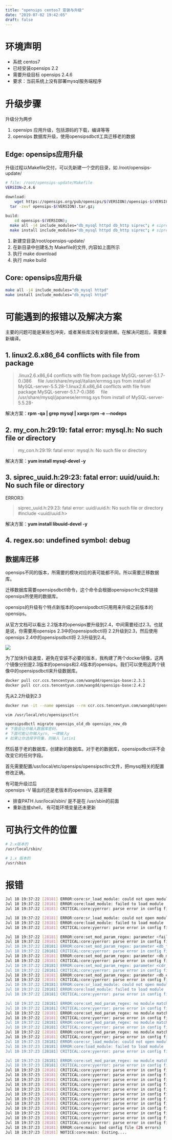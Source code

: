 ```yaml
---
title: "opensips centos7 安装与升级"
date: "2019-07-02 19:42:05"
draft: false
---
```


# 环境声明
- 系统 centos7
- 已经安装opensips 2.2
- 需要升级目标 opensips 2.4.6
- 要求：当前系统上没有部署mysql服务端程序



# 升级步骤
升级分为两步

1. opensips 应用升级，包括源码的下载，编译等等
2. opensips 数据库升级，使用opensipsdbctl工具迁移老的数据


## Edge: opensips应用升级

升级过程以Makefile交付，可以先新建一个空的目录，如 /root/opensips-update/

```bash
# file: /root/opensips-update/Makefile
VERSION=2.4.6

download:
	wget https://opensips.org/pub/opensips/$(VERSION)/opensips-$(VERSION).tar.gz;
  tar -zxvf opensips-$(VERSION).tar.gz;
  
build:
	cd opensips-$(VERSION);
  make all -j4 include_modules="db_mysql httpd db_http siprec"; # siprec是可选的
  make install include_modules="db_mysql httpd db_http siprec"; # siprec是可选的
```

1. 新建空目录/root/opensips-update/
2. 在新目录中创建名为 Makefile的文件, 内容如上面所示
3. 执行 make download
4. 执行 make build


## Core: opensips应用升级

```bash
make all -j4 include_modules="db_mysql httpd"
make install include_modules="db_mysql httpd"
```


# 可能遇到的报错以及解决方案
主要的问题可能是某些包冲突，或者某些库没有安装依赖。在解决问题后，需要重新编译。


## 1. linux2.6.x86_64 conflicts with file from package
> .linux2.6.x86_64 conflicts with file from package MySQL-server-5.1.7-0.i386
>     file /usr/share/mysql/italian/errmsg.sys from install of MySQL-server-5.5.28-1.linux2.6.x86_64 conflicts with file from package MySQL-server-5.1.7-0.i386
>     file /usr/share/mysql/japanese/errmsg.sys from install of MySQL-server-5.5.28-

解决方案：**rpm -qa | grep mysql | xargs rpm -e --nodeps**


## 2. my_con.h:29:19: fatal error: mysql.h: No such file or directory
> my_con.h:29:19: fatal error: mysql.h: No such file or directory

解决方案：**yum install mysql-devel -y**


## 3. siprec_uuid.h:29:23: fatal error: uuid/uuid.h: No such file or directory
ERROR3:
> siprec_uuid.h:29:23: fatal error: uuid/uuid.h: No such file or directory
> #include <uuid/uuid.h>

解决方案：**yum install libuuid-devel -y**


## 4. regex.so: undefined symbol: debug



## 数据库迁移
opensips不同的版本，所需要的模块对应的表可能都不同，所以需要迁移数据库。

迁移数据库需要opensipsdbctl命令，这个命令会根据opensipscrlrc文件链接opensips所使用的数据库。

opensips的升级有个特点新版本的opensipsdbctl只用用来升级之前版本的opensips。

从官方文档可以看出 2.2版本的opensips要升级到2.4，中间需要经过2.3。也就是说，你需要用opensips 2.3中的opensipsdbctl将 2.2升级到2.3，然后使用opensips 2.4中的opensipsdbctl将 2.3升级到2.4。

![](2022-11-30-21-34-07.png)


为了加快升级速度，避免在安装不必要的版本，我构建了两个docker镜像，这两个镜像分别是2.3版本的opensips和2.4版本的opensips。我们可以使用这两个镜像中的opensipsdbctl来升级数据库。

```bash
docker pull ccr.ccs.tencentyun.com/wangdd/opensips-base:2.3.1
docker pull ccr.ccs.tencentyun.com/wangdd/opensips-base:2.4.2
```

先从2.2升级到2.3

```bash
docker run -it --name opensips --rm ccr.ccs.tencentyun.com/wangdd/opensips-base:2.3.1 bash

vim /usr/local/etc/opensipsctlrc

opensipsdbctl migrate opensips_old_db opensips_new_db
# 下面会让你输入数据库密码，
# 下面可能让你输入y/n, 一律输入y
# 如果让你选择字符集，则输入 latin1
```

然后基于老的数据库，创建新的数据库。对于老的数据库，opensipsdbctl并不会改变它的任何字段。

首先需要配置/usr/local/etc/opensips/opensipsctlrc文件，把mysql相关的配置修改正确。

有可能升级过后<br />opensips -V 输出的还是老版本的opensips, 这是需要

- 排查PATH /usr/local/sbin/ 是不是在 /usr/sbin的前面
- 重新连接shell， 有可能环境变量还未更新


# 可执行文件的位置

```bash
# 2.x版本的
/usr/local/sbin/

# 1.x 版本的
/usr/sbin
```



# 报错

```bash
Jul 18 19:37:22 [28181] ERROR:core:sr_load_module: could not open module </usr/local/lib64/opensips/modules/regex.so>: /usr/local/lib64/opensips/modules/regex.so: undefined symbol: debug
Jul 18 19:37:22 [28181] ERROR:core:load_module: failed to load module
Jul 18 19:37:22 [28181] CRITICAL:core:yyerror: parse error in config file /usr/local//etc/opensips/opensips.cfg, line 26, column 13-14: failed to load module regex.so

Jul 18 19:37:22 [28181] ERROR:core:sr_load_module: could not open module </usr/local/lib64/opensips/modules/rest_client.so>: /usr/local/lib64/opensips/modules/rest_client.so: undefined symbol: debug
Jul 18 19:37:22 [28181] ERROR:core:load_module: failed to load module
Jul 18 19:37:22 [28181] CRITICAL:core:yyerror: parse error in config file /usr/local//etc/opensips/opensips.cfg, line 57, column 13-14: failed to load module rest_client.so

Jul 18 19:37:22 [28181] ERROR:core:set_mod_param_regex: parameter <failed_transaction_flag> not found in module <acc>
Jul 18 19:37:22 [28181] CRITICAL:core:yyerror: parse error in config file /usr/local//etc/opensips/opensips.cfg, line 99, column 20-21: Parameter <failed_transaction_flag> not found in module <acc> - can't set
Jul 18 19:37:22 [28181] ERROR:core:set_mod_param_regex: parameter <db_flag> not found in module <acc>
Jul 18 19:37:22 [28181] CRITICAL:core:yyerror: parse error in config file /usr/local//etc/opensips/opensips.cfg, line 101, column 20-21: Parameter <db_flag> not found in module <acc> - can't set
Jul 18 19:37:22 [28181] ERROR:core:set_mod_param_regex: parameter <db_missed_flag> not found in module <acc>
Jul 18 19:37:22 [28181] CRITICAL:core:yyerror: parse error in config file /usr/local//etc/opensips/opensips.cfg, line 102, column 20-21: Parameter <db_missed_flag> not found in module <acc> - can't set
Jul 18 19:37:22 [28181] ERROR:core:set_mod_param_regex: parameter <cdr_flag> not found in module <acc>
Jul 18 19:37:22 [28181] CRITICAL:core:yyerror: parse error in config file /usr/local//etc/opensips/opensips.cfg, line 103, column 20-21: Parameter <cdr_flag> not found in module <acc> - can't set
Jul 18 19:37:22 [28181] ERROR:core:set_mod_param_regex: parameter <db_extra> not found in module <acc>
Jul 18 19:37:22 [28181] CRITICAL:core:yyerror: parse error in config file /usr/local//etc/opensips/opensips.cfg, line 104, column 20-21: Parameter <db_extra> not found in module <acc> - can't set
Jul 18 19:37:22 [28181] ERROR:core:sr_load_module: could not open module </usr/local/lib64/opensips/modules/carrierroute.so>: /usr/local/lib64/opensips/modules/carrierroute.so: undefined symbol: debug
Jul 18 19:37:22 [28181] ERROR:core:load_module: failed to load module
Jul 18 19:37:22 [28181] CRITICAL:core:yyerror: parse error in config file /usr/local//etc/opensips/opensips.cfg, line 146, column 13-14: failed to load module carrierroute.so

Jul 18 19:37:22 [28181] ERROR:core:set_mod_param_regex: no module matching carrierroute found
Jul 18 19:37:22 [28181] CRITICAL:core:yyerror: parse error in config file /usr/local//etc/opensips/opensips.cfg, line 147, column 20-21: Parameter <db_url> not found in module <carrierroute> - can't set
Jul 18 19:37:22 [28181] ERROR:core:set_mod_param_regex: no module matching carrierroute found
Jul 18 19:37:22 [28181] CRITICAL:core:yyerror: parse error in config file /usr/local//etc/opensips/opensips.cfg, line 148, column 20-21: Parameter <config_source> not found in module <carrierroute> - can't set
Jul 18 19:37:22 [28181] ERROR:core:set_mod_param_regex: no module matching carrierroute found
Jul 18 19:37:22 [28181] CRITICAL:core:yyerror: parse error in config file /usr/local//etc/opensips/opensips.cfg, line 149, column 19-20: Parameter <use_domain> not found in module <carrierroute> - can't set
Jul 18 19:37:22 [28181] ERROR:core:set_mod_param_regex: no module matching carrierroute found
Jul 18 19:37:22 [28181] CRITICAL:core:yyerror: parse error in config file /usr/local//etc/opensips/opensips.cfg, line 150, column 20-21: Parameter <db_failure_table> not found in module <carrierroute> - can't set
Jul 18 19:37:23 [28181] ERROR:core:sr_load_module: could not open module </usr/local/lib64/opensips/modules/dialplan.so>: /usr/local/lib64/opensips/modules/dialplan.so: undefined symbol: debug
Jul 18 19:37:23 [28181] ERROR:core:load_module: failed to load module
Jul 18 19:37:23 [28181] CRITICAL:core:yyerror: parse error in config file /usr/local//etc/opensips/opensips.cfg, line 161, column 13-14: failed to load module dialplan.so

Jul 18 19:37:23 [28181] ERROR:core:set_mod_param_regex: no module matching dialplan found
Jul 18 19:37:23 [28181] CRITICAL:core:yyerror: parse error in config file /usr/local//etc/opensips/opensips.cfg, line 162, column 20-21: Parameter <db_url> not found in module <dialplan> - can't set
Jul 18 19:37:23 [28181] CRITICAL:core:yyerror: parse error in config file /usr/local//etc/opensips/opensips.cfg, line 244, column 26-28: syntax error
Jul 18 19:37:23 [28181] CRITICAL:core:yyerror: parse error in config file /usr/local//etc/opensips/opensips.cfg, line 244, column 26-28: bare word <uri> found, command calls need '()'
Jul 18 19:37:23 [28181] CRITICAL:core:yyerror: parse error in config file /usr/local//etc/opensips/opensips.cfg, line 244, column 26-28: bad command!)
Jul 18 19:37:23 [28181] CRITICAL:core:yyerror: parse error in config file /usr/local//etc/opensips/opensips.cfg, line 244, column 35-36: bare word <myself> found, command calls need '()'
Jul 18 19:37:23 [28181] CRITICAL:core:yyerror: parse error in config file /usr/local//etc/opensips/opensips.cfg, line 244, column 35-36: bad command: missing ';'?
Jul 18 19:37:23 [28181] CRITICAL:core:yyerror: parse error in config file /usr/local//etc/opensips/opensips.cfg, line 244, column 37-39: bad command!)
Jul 18 19:37:23 [28181] CRITICAL:core:yyerror: parse error in config file /usr/local//etc/opensips/opensips.cfg, line 244, column 53-54: syntax error
Jul 18 19:37:23 [28181] CRITICAL:core:yyerror: parse error in config file /usr/local//etc/opensips/opensips.cfg, line 244, column 53-54: bad command: missing ';'?
Jul 18 19:37:23 [28181] CRITICAL:core:yyerror: parse error in config file /usr/local//etc/opensips/opensips.cfg, line 244, column 53-54: bad command!)
Jul 18 19:37:23 [28181] CRITICAL:core:yyerror: parse error in config file /usr/local//etc/opensips/opensips.cfg, line 244, column 54-55: bad command!)
Jul 18 19:37:23 [28181] CRITICAL:core:yyerror: parse error in config file /usr/local//etc/opensips/opensips.cfg, line 255, column 2-4: syntax error
Jul 18 19:37:23 [28181] CRITICAL:core:yyerror: parse error in config file /usr/local//etc/opensips/opensips.cfg, line 255, column 2-4:
Jul 18 19:37:23 [28181] ERROR:core:main: bad config file (26 errors)
Jul 18 19:37:23 [28181] NOTICE:core:main: Exiting....
```


